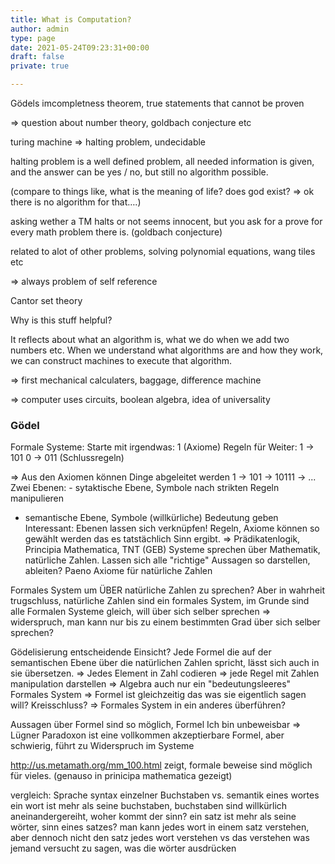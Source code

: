 ```yaml
---
title: What is Computation?
author: admin
type: page
date: 2021-05-24T09:23:31+00:00
draft: false
private: true

---
```

Gödels imcompletness theorem, true statements that cannot be proven

=> question about number theory, goldbach conjecture etc

turing machine => halting problem, undecidable

halting problem is a well defined problem, all needed information is given, and the answer can be yes / no, but still no algorithm possible.

(compare to things like, what is the meaning of life? does god exist? => ok there is no algorithm for that&#8230;.)

asking wether a TM halts or not seems innocent, but you ask for a prove for every math problem there is. (goldbach conjecture) 

related to alot of other problems, solving polynomial equations, wang tiles etc

=> always problem of self reference

Cantor set theory

Why is this stuff helpful?

It reflects about what an algorithm is, what we do when we add two numbers etc. When we understand what algorithms are and how they work, we can construct machines to execute that algorithm. 

=> first mechanical calculaters, baggage, difference machine

=> computer uses circuits, boolean algebra, idea of universality

### Gödel
Formale Systeme:
Starte mit irgendwas: 1 (Axiome)
Regeln für Weiter: 1 -> 101 0 -> 011 (Schlussregeln)

=> Aus den Axiomen können Dinge abgeleitet werden
1 -> 101 -> 10111 -> ...
Zwei Ebenen: - sytaktische Ebene, Symbole nach strikten Regeln manipulieren
- semantische Ebene, Symbole (willkürliche) Bedeutung geben
Interessant: Ebenen lassen sich verknüpfen! Regeln, Axiome können so gewählt werden das es tatstächlich Sinn ergibt.
=> Prädikatenlogik, Principia Mathematica, TNT (GEB)
Systeme sprechen über Mathematik, natürliche Zahlen. Lassen sich alle "richtige" Aussagen so darstellen, ableiten?
Paeno Axiome für natürliche Zahlen

Formales System um ÜBER natürliche Zahlen zu sprechen? Aber in wahrheit trugschluss, natürliche Zahlen sind ein formales System, im Grunde sind alle Formalen Systeme gleich, will über sich selber sprechen
=> widerspruch, man kann nur bis zu einem bestimmten Grad über sich selber sprechen?

Gödelisierung entscheidende Einsicht?
Jede Formel die auf der semantischen Ebene über die natürlichen Zahlen spricht, lässt sich auch in sie übersetzen.
=> Jedes Element in Zahl codieren
=> jede Regel mit Zahlen manipulation darstellen
=> Algebra auch nur ein "bedeutungsleeres" Formales System
=> Formel ist gleichzeitig das was sie eigentlich sagen will? Kreisschluss?
=> Formales System in ein anderes überführen?

Aussagen über Formel sind so möglich,
Formel 
Ich bin unbeweisbar => Lügner Paradoxon
ist eine vollkommen akzeptierbare Formel, aber schwierig, führt zu Widerspruch im Systeme

http://us.metamath.org/mm_100.html zeigt, formale beweise sind möglich für vieles. (genauso in prinicipa mathematica gezeigt)

vergleich: Sprache
syntax einzelner Buchstaben vs. semantik eines wortes
ein wort ist mehr als seine buchstaben, buchstaben sind willkürlich aneinandergereiht, woher kommt der sinn?
ein satz ist mehr als seine wörter, sinn eines satzes? man kann jedes wort in einem satz verstehen, aber dennoch nicht den satz
jedes wort verstehen vs das verstehen was jemand versucht zu sagen, was die wörter ausdrücken